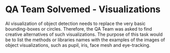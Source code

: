 # QA Team Solvemed - Visualizations
AI visualization of object detection needs to replace the very basic bounding-boxes or circles. Therefore, the QA Team was asked to find creative alternatives of such visualizations. The purpose of this task would be to list the methods or libraries names with the examples of the images of object visualizations, such as pupil, iris, face mesh and eye-tracking.
